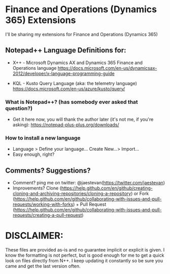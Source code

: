 # Finance and Operations (Dynamics 365) Extensions

I'll be sharing my extensions for Finance and Operations (Dynamics 365)

## Notepad++ Language Definitions for:

* X++ - Microsoft Dynamics AX and Dynamics 365 Finance and Operations language https://docs.microsoft.com/en-us/dynamicsax-2012/developer/x-language-programming-guide

* KQL - Kusto Query Language (aka: the telemetry language) https://docs.microsoft.com/en-us/azure/kusto/query/

### What is Notepad++? (has somebody ever asked that question?)

* Get it here now, you will thank the author later (it's not me, if you're asking): https://notepad-plus-plus.org/downloads/

### How to install a new language

* Language > Define your language... Create New...> Import...
* Easy enough, right?

## Comments? Suggestions?

* Comment? ping me on twitter: @jaestevan(https://twitter.com/jaestevan)
* Improvements? Clone (https://help.github.com/en/github/creating-cloning-and-archiving-repositories/cloning-a-repository) or Fork (https://help.github.com/en/github/collaborating-with-issues-and-pull-requests/working-with-forks) + Pull Request (https://help.github.com/en/github/collaborating-with-issues-and-pull-requests/creating-a-pull-request)

# DISCLAIMER:

These files are provided as-is and no guarantee implicit or explicit is given. I know the formatting is not perfect, but is good enough for me to get a quick look on files directly from N++. I keep updating it constantly so be sure you came and get the last version often.
